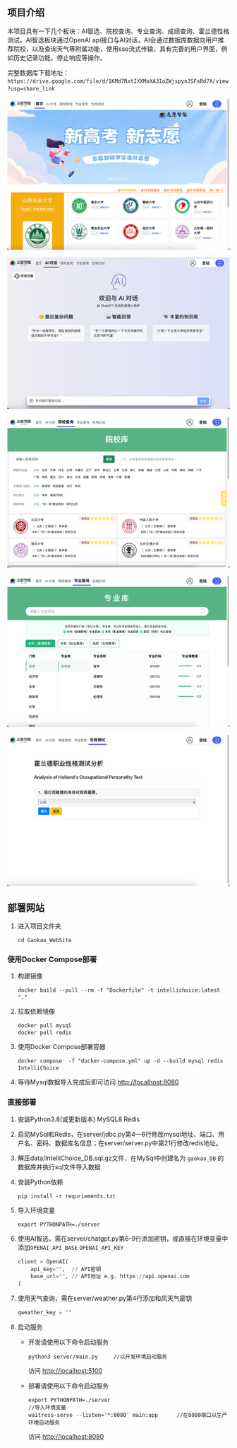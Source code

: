 ## 项目介绍

本项目具有一下几个板块：AI智选、院校查询、专业查询、成绩查询、霍兰德性格测试。AI智选板块通过OpenAI api接口与AI对话，AI会通过数据库数据向用户推荐院校，以及查询天气等附属功能，使用sse流式传输，具有完善的用户界面，例如历史记录功能，停止响应等操作。

完整数据库下载地址：```https://drive.google.com/file/d/1KMd7RxtIXXMoXA3IoZWjspynJSFxRd7X/view?usp=share_link```

![image-20240430102458002](assets/image-20240430102458002.png)

![image-20240430102545776](assets/image-20240430102545776.png)

![image-20240430102600894](assets/image-20240430102600894.png)

![image-20240430102611279](assets/image-20240430102611279.png)

![image-20240430102627323](assets/image-20240430102627323.png)



## 部署网站

1. 进入项目文件夹

    ```shell
    cd Gaokao_WebSite
    ```

### 使用Docker Compose部署

1. 构建镜像

   ```shell
   docker build --pull --rm -f "Dockerfile" -t intellichoice:latest "."
   ```

2. 拉取依赖镜像

   ```shell
   docker pull mysql
   docker pull redis
   ```

3. 使用Docker Compose部署容器

   ```shell
   docker compose  -f "docker-compose.yml" up -d --build mysql redis IntelliChoice
   ```

4.  等待Mysql数据导入完成后即可访问 <http://localhost:8080>

### 直接部署

1. 安装Python3.8(或更新版本) MySQL8 Redis

2. 启动MySql和Redis，在server/jdbc.py第4—8行修改mysql地址、端口、用户名、密码、数据库名信息；在server/server.py中第21行修改redis地址。

3. 解压data/IntelliChoice_DB.sql.gz文件，在MySql中创建名为 `gaokao_DB` 的数据库并执行sql文件导入数据

4. 安装Python依赖

   ```shell
   pip install -r requriements.txt
   ```

5. 导入环境变量

   ```shell
   export PYTHONPATH=./server
   ```

6. 使用AI智选，需在server/chatgpt.py第6-9行添加密钥，或直接在环境变量中添加```OPENAI_API_BASE``` ```OPENAI_API_KEY```

   ```python
   client = OpenAI(
       api_key="",	// API密钥
       base_url="",	// API地址 e.g. https://api.openai.com
   )
   ```

7. 使用天气查询，需在server/weather.py第4行添加和风天气密钥

   ```python
   qweather_key = ""
   ```

8. 启动服务

   - 开发请使用以下命令启动服务

     ```shell
     python3 server/main.py		//以开发环境启动服务
     ```

     访问 <http://localhost:5100>

   - 部署请使用以下命令启动服务

     ```shell
     export PYTHONPATH=./server										//导入环境变量
     waitress-serve --listen='*:8080' main:app		//在8080端口以生产环境启动服务
     ```
     
     访问 <http://localhost:8080>
